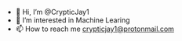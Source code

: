 - 👋 Hi, I’m @CrypticJay1
- 👀 I’m interested in Machine Learing 
- 📫 How to reach me crypticjay1@protonmail.com

<!---
CrypticJay1/CrypticJay1 is a ✨ special ✨ repository because its `README.md` (this file) appears on your GitHub profile.
You can click the Preview link to take a look at your changes.
--->
